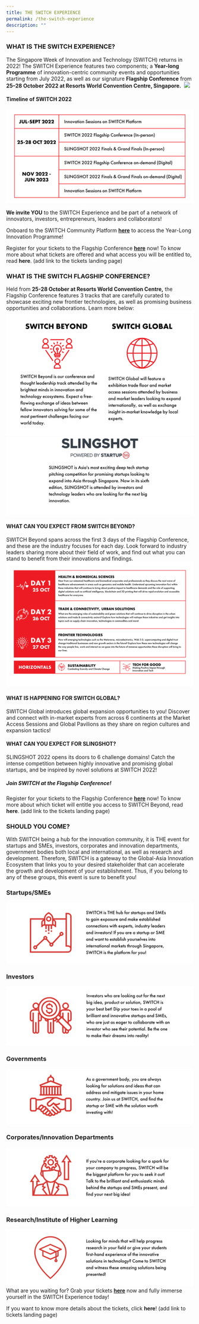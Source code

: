 ```yaml
---
title: THE SWITCH EXPERIENCE
permalink: /the-switch-experience
description: ""
---
```

### **WHAT IS THE SWITCH EXPERIENCE?**
The Singapore Week of Innovation and Technology (SWITCH) returns in 2022! The SWITCH Experience features two components; a **Year-long Programme** of innovation-centric community events and opportunities starting from July 2022, as well as our signature **Flagship Conference** from **25–28 October 2022 at Resorts World Convention Centre, Singapore.** 
![](/images/SWITCH%202022%20Landing%20Page/SWITCH%20Components%20Infographic%20(2400%20×%201600%20px).png)
#### **Timeline of SWITCH 2022**
![](/images/SWITCH%202022%20Landing%20Page/SWITCH%20Timeline%20(4).png)

**We invite YOU** to the SWITCH Experience and be part of a network of innovators, investors, entrepreneurs, leaders and collaborators! 

Onboard to the SWITCH Community Platform **[here](https://form.gov.sg/#!/624d5568045bce00127c096c)** to access the Year-Long Innovation Programme! 

Register for your tickets to the Flagship Conference **[here](https://community.switchsg.org/register)** now! 
To know more about what tickets are offered and what access you will be entitled to, read **here**. (add link to the tickets landing page)

### **WHAT IS THE SWITCH FLAGSHIP CONFERENCE?**
Held from **25-28 October at Resorts World Convention Centre,** the Flagship Conference features 3 tracks that are carefully curated to showcase exciting new frontier technologies, as well as promising business opportunities and collaborations. Learn more below:
![](/images/SWITCH%202022%20Landing%20Page/pillars%20ver%203.png)
![](/images/SWITCH%202022%20Landing%20Page/pillars%20ver%204.jpeg)
#### **WHAT CAN YOU EXPECT FROM SWITCH BEYOND?**
SWITCH Beyond spans across the first 3 days of the Flagship Conference, and these are the industry focuses for each day. Look forward to industry leaders sharing more about their field of work, and find out what you can stand to benefit from their innovations and findings.
![](/images/SWITCH%202022%20Landing%20Page/Why%20Premium_%20%20(2).png)
#### **WHAT IS HAPPENING FOR SWITCH GLOBAL?**
SWITCH Global introduces global expansion opportunities to you! Discover and connect with in-market experts from across 6 continents at the Market Access Sessions and Global Pavilions as they share on region cultures and expansion tactics! 
#### **WHAT CAN YOU EXPECT FOR SLINGSHOT?**
SLINGSHOT 2022 opens its doors to 6 challenge domains! Catch the intense competition between highly innovative and promising global startups, and be inspired by novel solutions at SWITCH 2022!
##### **Join SWITCH at the Flagship Conference!**
Register for your tickets to the Flagship Conference **[here](https://community.switchsg.org/register)** now! 
To know more about which ticket will entitle you access to SWITCH Beyond, read **here**. (add link to the tickets landing page)
### **SHOULD YOU COME?**
With SWITCH being a hub for the innovation community, it is THE event for startups and SMEs, investors, corporates and innovation departments, government bodies both local and international, as well as research and development. Therefore, SWITCH is a gateway to the Global-Asia Innovation Ecosystem that links you to your desired stakeholder that can accelerate the growth and development of your establishment. Thus, if you belong to any of these groups, this event is sure to benefit you!
### **Startups/SMEs**
![](/images/SWITCH%202022%20Landing%20Page/20497C47-29E4-4829-A238-D492A908B5AC_1_201_a.jpeg)
### **Investors**
![](/images/SWITCH%202022%20Landing%20Page/2D29616B-4A6A-4309-BCAC-D0C844D4DEE6_1_201_a.jpeg)
### **Governments**
![](/images/SWITCH%202022%20Landing%20Page/A2B25822-8879-48FE-9BB2-2BBC70FA0AE1_1_201_a.jpeg)
### **Corporates/Innovation Departments**
![](/images/SWITCH%202022%20Landing%20Page/80FDEF8E-E507-4AC0-ABA0-2BD62B7744CC_1_201_a.jpeg)
### **Research/Institute of Higher Learning**
![](/images/SWITCH%202022%20Landing%20Page/73D42A3E-F340-4725-B60C-12511E2E3628_1_201_a.jpeg)
What are you waiting for? Grab your tickets **[here](https://community.switchsg.org/register)** now and fully immerse yourself in the SWITCH Experience today!

If you want to know more details about the tickets, click **here**! (add link to tickets landing page)